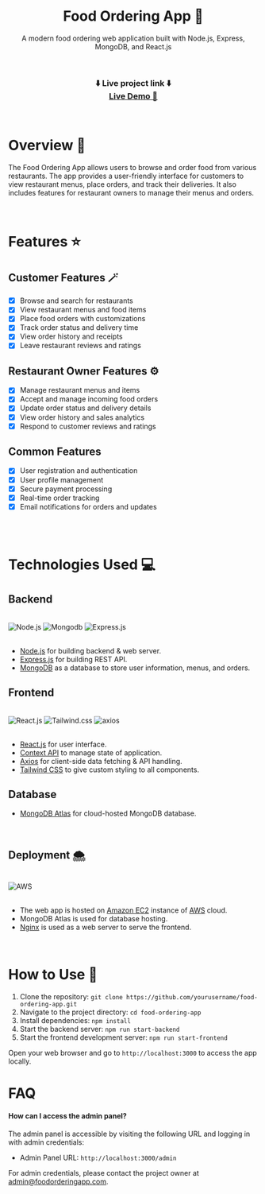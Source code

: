<h1 align="center">Food Ordering App 🍔</h1>
<p align="center">
    A modern food ordering web application built with Node.js, Express, MongoDB, and React.js
</p>

<br>

<h3 align="center">⬇️ Live project link ⬇️
<br>
<a href="https://foodorderingapp.com" target="_blank">Live Demo 🔗</a>
</h3>

<br>

# Overview 📑

The Food Ordering App allows users to browse and order food from various restaurants. The app provides a user-friendly interface for customers to view restaurant menus, place orders, and track their deliveries. It also includes features for restaurant owners to manage their menus and orders.

<br>

# Features ⭐

## Customer Features 🪄

-   [x] Browse and search for restaurants
-   [x] View restaurant menus and food items
-   [x] Place food orders with customizations
-   [x] Track order status and delivery time
-   [x] View order history and receipts
-   [x] Leave restaurant reviews and ratings

## Restaurant Owner Features ⚙️

-   [x] Manage restaurant menus and items
-   [x] Accept and manage incoming food orders
-   [x] Update order status and delivery details
-   [x] View order history and sales analytics
-   [x] Respond to customer reviews and ratings

## Common Features

-   [x] User registration and authentication
-   [x] User profile management
-   [x] Secure payment processing
-   [x] Real-time order tracking
-   [x] Email notifications for orders and updates

<br>
<br>

# Technologies Used 💻

## Backend

<br>

<div align="left">
<img src="https://www.vectorlogo.zone/logos/nodejs/nodejs-ar21.svg" alt="Node.js"/> 
<img src="https://www.vectorlogo.zone/logos/mongodb/mongodb-ar21.svg" alt="Mongodb"/>
<img src="https://www.vectorlogo.zone/logos/expressjs/expressjs-ar21.svg" alt="Express.js"/>
</div>
<br>

-   [Node.js](https://nodejs.org/) for building backend & web server.
-   [Express.js](https://expressjs.com/) for building REST API.
-   [MongoDB](https://www.mongodb.com/docs/) as a database to store user information, menus, and orders.

## Frontend

<br>
<div align="left">
<img src="https://www.vectorlogo.zone/logos/reactjs/reactjs-ar21.svg"  alt="React.js"/> 
<img src="https://www.vectorlogo.zone/logos/tailwindcss/tailwindcss-ar21.svg" alt="Tailwind.css" /> 
<img src="https://www.vectorlogo.zone/logos/axios/axios-ar21.svg" alt="axios" />

</div>
<br>

-   [React.js](https://reactjs.org/) for user interface.
-   [Context API](https://reactjs.org/docs/context.html) to manage state of application.
-   [Axios](https://axios-http.com/) for client-side data fetching & API handling.
-   [Tailwind CSS](https://tailwindcss.com/) to give custom styling to all components.

## Database

-   [MongoDB Atlas](https://www.mongodb.com/cloud/atlas) for cloud-hosted MongoDB database.

<br>

## Deployment 🌨️

<br>
<div align="left">
<img src="https://www.vectorlogo.zone/logos/amazon_aws/amazon_aws-ar21.svg"  alt="AWS"/>
</div>
<br>

-   The web app is hosted on [Amazon EC2](https://aws.amazon.com/ec2/?nc2=h_ql_prod_fs_ec2) instance of [AWS](https://aws.amazon.com/) cloud.
-   MongoDB Atlas is used for database hosting.
-   [Nginx](https://www.nginx.com/) is used as a web server to serve the frontend.

<br>

# How to Use 🚀

1. Clone the repository: `git clone https://github.com/yourusername/food-ordering-app.git`
2. Navigate to the project directory: `cd food-ordering-app`
3. Install dependencies: `npm install`
4. Start the backend server: `npm run start-backend`
5. Start the frontend development server: `npm run start-frontend`

Open your web browser and go to `http://localhost:3000` to access the app locally.

# FAQ

#### How can I access the admin panel?

The admin panel is accessible by visiting the following URL and logging in with admin credentials:
- Admin Panel URL: `http://localhost:3000/admin`

For admin credentials, please contact the project owner at [admin@foodorderingapp.com](mailto:admin@foodorderingapp.com).

